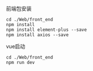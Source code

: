 
前端包安装
```dos
cd ./Web/front_end
npm install
npm install element-plus --save
npm install axios --save
```

vue启动
```dos
cd ./Web/front_end
npm run dev
```